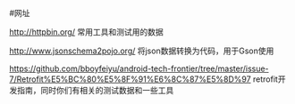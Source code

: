 #网址

http://httpbin.org/  常用工具和测试用的数据

http://www.jsonschema2pojo.org/   将json数据转换为代码，用于Gson使用

https://github.com/bboyfeiyu/android-tech-frontier/tree/master/issue-7/Retrofit%E5%BC%80%E5%8F%91%E6%8C%87%E5%8D%97  retrofit开发指南，同时你们有相关的测试数据和一些工具